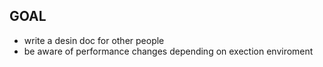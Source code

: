 ## GOAL
- write a desin doc for other people
- be aware of performance changes depending on exection enviroment

